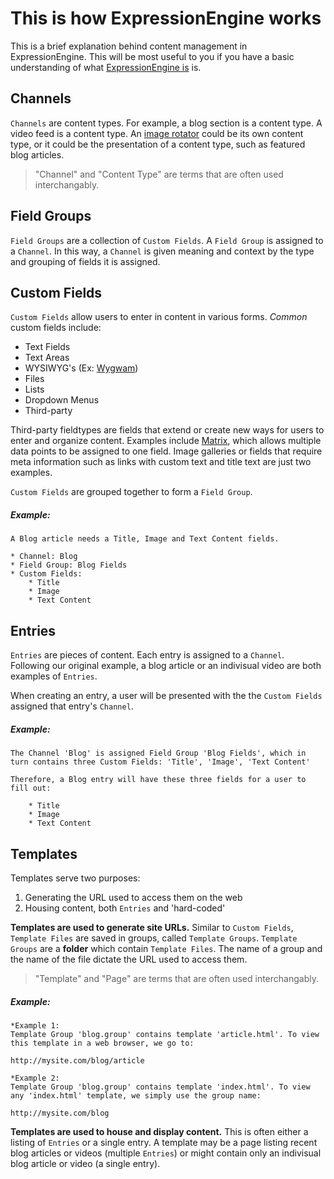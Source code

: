 # This is how ExpressionEngine works

This is a brief explanation behind content management in ExpressionEngine. This will be most useful to you if you have a basic understanding of what [ExpressionEngine is](http://expressionengine.com/) is.

## Channels
`Channels` are content types. For example, a blog section is a content type. A video feed is a content type. An [image rotator](http://webdesignandsuch.com/posts/fancymoves/index.html) could be its own content type, or it could be the presentation of a content type, such as featured blog articles. 

> "Channel" and "Content Type" are terms that are often used interchangably.

## Field Groups
`Field Groups` are a collection of `Custom Fields`. A `Field Group` is assigned to a `Channel`. In this way, a `Channel` is given meaning and context by the type and grouping of fields it is assigned.

## Custom Fields
`Custom Fields` allow users to enter in content in various forms. *Common* custom fields include:

* Text Fields
* Text Areas
* WYSIWYG's (Ex: [Wygwam](http://pixelandtonic.com/wygwam))
* Files
* Lists
* Dropdown Menus
* Third-party

Third-party fieldtypes are fields that extend or create new ways for users to enter and organize content. Examples include [Matrix](http://pixelandtonic.com/matrix), which allows multiple data points to be assigned to one field. Image galleries or fields that require meta information such as links with custom text and title text are just two examples.

`Custom Fields` are grouped together to form a `Field Group`.

##### Example:
	A Blog article needs a Title, Image and Text Content fields.

	* Channel: Blog
	* Field Group: Blog Fields
	* Custom Fields:
		* Title
		* Image
		* Text Content

## Entries
`Entries` are pieces of content. Each entry is assigned to a `Channel`. Following our original example, a blog article or an indivisual video are both examples of `Entries`.

When creating an entry, a user will be presented with the the `Custom Fields` assigned that entry's `Channel`.

##### Example:
	The Channel 'Blog' is assigned Field Group 'Blog Fields', which in turn contains three Custom Fields: 'Title', 'Image', 'Text Content'
	
	Therefore, a Blog entry will have these three fields for a user to fill out:
	
		* Title
		* Image
		* Text Content



## Templates
Templates serve two purposes:

1. Generating the URL used to access them on the web
2. Housing content, both `Entries` and 'hard-coded'

**Templates are used to generate site URLs.** Similar to `Custom Fields`, `Template Files` are saved in groups, called `Template Groups`. `Template Groups` are a **folder** which contain `Template Files`. The name of a group and the name of the file dictate the URL used to access them.

> "Template" and "Page" are terms that are often used interchangably.

##### Example:
	*Example 1:
	Template Group 'blog.group' contains template 'article.html'. To view this template in a web browser, we go to:
	
	http://mysite.com/blog/article
	
	*Example 2:
	Template Group 'blog.group' contains template 'index.html'. To view any 'index.html' template, we simply use the group name:
	
	http://mysite.com/blog

**Templates are used to house and display content.** This is often either a listing of `Entries` or a single entry. A template may be a page listing recent blog articles or videos (multiple `Entries`) or might contain only an indivisual blog article or video (a single entry).

